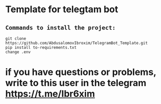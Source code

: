 # Template for telegtam bot

## `Commands to install the project:`

```
git clone https://github.com/AbdusalomovIbroxim/TelegramBot_Template.git
pip install to-requirements.txt
change .env
```

# if you have questions or problems, write to this user in the telegram https://t.me/Ibr6xim
